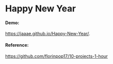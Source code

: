# Happy New Year

#### Demo: 
https://jaaae.github.io/Happy-New-Year/.

#### Reference:
https://github.com/florinpop17/10-projects-1-hour
